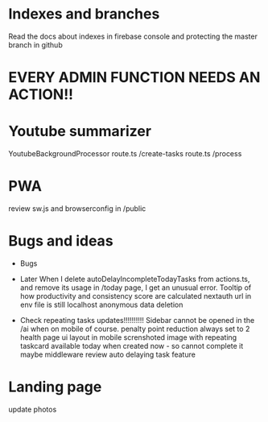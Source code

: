 # Indexes and branches

Read the docs about indexes in firebase console and protecting the master branch in github

# EVERY ADMIN FUNCTION NEEDS AN ACTION!!

# Youtube summarizer

YoutubeBackgroundProcessor
route.ts /create-tasks
route.ts /process

# PWA

review sw.js and browserconfig in /public

# Bugs and ideas

- Bugs

- Later
  When I delete autoDelayIncompleteTodayTasks from actions.ts, and remove its usage in /today page, I get an unusual error.
  Tooltip of how productivity and consistency score are calculated
  nextauth url in env file is still localhost
  anonymous data deletion
- Check
  repeating tasks updates!!!!!!!!!!
  Sidebar cannot be opened in the /ai when on mobile of course.
  penalty point reduction always set to 2
  health page ui layout in mobile
  screnshoted image with repeating taskcard
  available today when created now - so cannot complete it
  maybe middleware
  review auto delaying task feature

# Landing page

update photos

